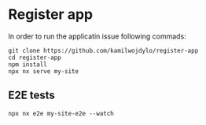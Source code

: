 # Register app
In order to run the applicatin issue following commads:
```
git clone https://github.com/kamilwojdylo/register-app
cd register-app
npm install
npx nx serve my-site
```

## E2E tests
```
npx nx e2e my-site-e2e --watch
```